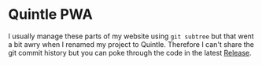 # Quintle PWA

I usually manage these parts of my website using `git subtree` but that went a bit awry when I renamed my project to Quintle.
Therefore I can't share the git commit history but you can poke through the code in the latest [Release](https://github.com/adil192/quintle-pwa/releases).
